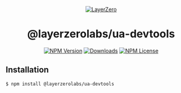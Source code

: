 <p align="center">
  <a href="https://layerzero.network">
    <img alt="LayerZero" style="max-width: 500px" src="https://d3a2dpnnrypp5h.cloudfront.net/bridge-app/lz.png"/>
  </a>
</p>

<h1 align="center">@layerzerolabs/ua-devtools</h1>

<!-- The badges section -->
<p align="center">
  <!-- Shields.io NPM published package version -->
  <a href="https://www.npmjs.com/package/@layerzerolabs/ua-devtools"><img alt="NPM Version" src="https://img.shields.io/npm/v/@layerzerolabs/ua-devtools"/></a>
  <!-- Shields.io NPM downloads -->
  <a href="https://www.npmjs.com/package/@layerzerolabs/ua-devtools"><img alt="Downloads" src="https://img.shields.io/npm/dm/@layerzerolabs/ua-devtools"/></a>
  <!-- Shields.io license badge -->
  <a href="https://www.npmjs.com/package/@layerzerolabs/ua-devtools"><img alt="NPM License" src="https://img.shields.io/npm/l/@layerzerolabs/ua-devtools"/></a>
</p>

## Installation

```sh
$ npm install @layerzerolabs/ua-devtools
```

